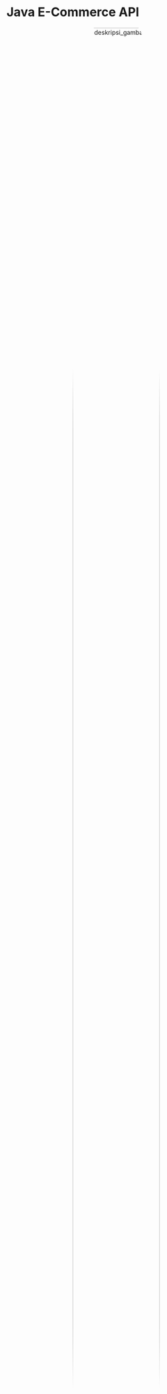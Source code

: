 # Java E-Commerce API

<p align = "center">
<img src = "./img/api.jpg" alt="deskripsi_gambar" style="width: 200px; height: 100%; border-radius: 25%; object-fit: cover">
</p>

## Table of Content

- [About](#about)
- [Identitas](#identitas)
- [Folder Structure](#folder)
- [Library and Module](#library) 
- [API Key](#api-key)
- [Spesifikasi API](#spesifikasi) 
    - [GET Method](#get)
    - [POST Method](#post)
    - [PUT Method](#put)
    - [DELETE Method](#delete)
- [Error Condition](#error) 

## About <a name="about"></a>

Java E-commerce API adalah program sederhana yang menyediakan layanan backend untuk aplikasi e-commerce. Program ini memungkinkan aplikasi klien untuk berinteraksi dengan API untuk mengakses dan mengelola data produk, pelanggan, dan pesanan dalam sistem e-commerce.

Program ini dibuat menggunakan Vanilla Java dan bertujuan untuk mengelola data dari database ecommerce melalui penggunaan method GET, POST, PUT, dan DELETE.

Project ini bertujuan untuk memenuhi salah satu tugas dari matakuliah Pemrograman Berbasis Objek - Teknologi Informasi - Universitas Udayana - 2023

## Identitas <a name="identitas"></a>

Nama    : I Putu Eka Putra Juniawan

NIM     : 2205551087

Matkul  : Pemrograman Berbasis Objek (E)

## Folder Structure <a name="folder"></a>

Projek ini terdiri dari beberapa folder sebagai berikut

- `.vscode`: folder untuk menyimpan konfigurasi projek
- `bin`: folder untuk menyimpan file-file biner yang dihasilkan dari proses kompilasi source code Java
- `img`: folder untuk menyimpan gambar-gambar hasil pengujian program
- `lib`: folder untuk menyimpan library
- `Sqlite`: folder untuk menyimpan database
- `src`: folder untuk menyimpan kode program

## Library and Module <a name="library"></a>

`Java E-Commerce API` ini dibangun menggunakan beberapa library modul di antaranya [jackson-databind](https://mvnrepository.com/artifact/com.fasterxml.jackson.core/jackson-databind), [json](https://mvnrepository.com/artifact/org.json/json), dan [sqlite](https://mvnrepository.com/artifact/org.xerial/sqlite-jdbc).

## API Key <a name="api-key"></a>

Sebelum menggunakan API ini, user harus memasukkan API key dan value yang sesuai dengan data pada file .env seperti berikut.

```
Key : API-KEY

Value : java-ecommerce-api-2205551087
```

User perlu memasukkan key dan value yang benar dalam bagian Authorization

- Apabila key yang dimasukkan salah akan muncul pesan error seperti berikut

<p align = "center">
<img src = "./img/71.png" alt="deskripsi_gambar" style="width: 500px; height: auto">
</br>
Pesan error ketika memasukkan key yang salah
</p>

- Apabila value yang dimasukkan salah akan muncul pesan error seperti berikut

<p align = "center">
<img src = "./img/72.png" alt="deskripsi_gambar" style="width: 500px; height: auto">
</br>
Pesan error ketika memasukkan value yang salah
</p>

- Apabila key dan value benar maka akan menjalankan perintah yang diinginkan

<p align = "center">
<img src = "./img/73.png" alt="deskripsi_gambar" style="width: 500px; height: auto">
</br>
Key dan value benar, maka sistem dapat melakukan apa yang diperintahkan, dalam kasus di atas menampilkan semua daftar users
</p>

## Spesifikasi API <a name="spesifikasi"></a>

API ini dapat menjalankan 4 perintah, di antaranya sabagai berikut:

### GET <a name="get"></a>

Perintah GET bertujuan untuk mengambil data dari tabel, baik semua data maupun data dengan kondisi tertentu

-   **`GET localhost:8087/{table}`**

Path untuk melihat semua data dalam tabel **`table`**

-   **`GET localhost:8087/{table}/{id}`**

Path untuk melihat semua data dalam tabel **`table`** dengan id **`id`**

-   **`GET localhost:8087/{table}?{query}`**

Path untuk melihat semua data dalam tabel **`table`** dengan kondisi pada **`query`**

#### GET table users

-   **`GET localhost:8087/users`**

<p align = "center">
<img src = "./img/4.png" alt="deskripsi_gambar" style="width: 500px; height: auto">
</br>
Menampilkan semua data users
</p>

-   **`GET localhost:8087/users/1`**

<p align = "center">
<img src = "./img/5.png" alt="deskripsi_gambar" style="width: 500px; height: auto">
</br>
Menampilkan users dengan id = 1
</p>

-   **`GET localhost:8087/users/2`**

<p align = "center">
<img src = "./img/6.png" alt="deskripsi_gambar" style="width: 500px; height: auto">
</br>
Menampilkan users dengan id = 2
</p>

-   **`GET localhost:8087/users/3`**

<p align = "center">
<img src = "./img/7.png" alt="deskripsi_gambar" style="width: 500px; height: auto">
</br>
Menampilkan users dengan id = 3
</p>

-   **`GET localhost:8087/users?tipe="Buyer"`**

<p align = "center">
<img src = "./img/8.png" alt="deskripsi_gambar" style="width: 500px; height: auto">
</br>
Menampilkan users dengan tipe buyer
</p>

-   **`GET localhost:8087/users?tipe="Seller"`**

<p align = "center">
<img src = "./img/9.png" alt="deskripsi_gambar" style="width: 500px; height: auto">
</br>
Menampilkan users dengan tipe seller
</p>

-   **`GET localhost:8087/users?first_name="Emily"`**

<p align = "center">
<img src = "./img/10.png" alt="deskripsi_gambar" style="width: 500px; height: auto">
</br>
Menampilkan users dengan nama depan Emily
</p>

-   **`GET localhost:8087/users?last_name="Wilson"`**

<p align = "center">
<img src = "./img/11.png" alt="deskripsi_gambar" style="width: 500px; height: auto">
</br>
Menampilkan users dengan nama belakang Wilson
</p>

#### GET table addresses

-   **`GET localhost:8087/addresses`**

<p align = "center">
<img src = "./img/12.png" alt="deskripsi_gambar" style="width: 500px; height: auto">
</br>
Menampilkan semua data addresses
</p>

-   **`GET localhost:8087/addresses/1`**

<p align = "center">
<img src = "./img/13.png" alt="deskripsi_gambar" style="width: 500px; height: auto">
</br>
Menampilkan data addresses dengan id = 1
</p>

-   **`GET localhost:8087/addresses/2`**

<p align = "center">
<img src = "./img/14.png" alt="deskripsi_gambar" style="width: 500px; height: auto">
</br>
Menampilkan data addresses dengan id = 2
</p>

-   **`GET localhost:8087/addresses/9`**

<p align = "center">
<img src = "./img/15.png" alt="deskripsi_gambar" style="width: 500px; height: auto">
</br>
Menampilkan data addresses dengan id = 9
</p>

-   **`GET localhost:8087/addresses?city="Medan"`**

<p align = "center">
<img src = "./img/16.png" alt="deskripsi_gambar" style="width: 500px; height: auto">
</br>
Menampilkan data addresses dengan alamat kota Medan
</p>

-   **`GET localhost:8087/addresses?tipe="Kantor"`**

<p align = "center">
<img src = "./img/17.png" alt="deskripsi_gambar" style="width: 500px; height: auto">
</br>
Menampilkan data addresses dengan tipe kantor
</p>

-   **`GET localhost:8087/addresses?province="Jawa Timur"`**

<p align = "center">
<img src = "./img/18.png" alt="deskripsi_gambar" style="width: 500px; height: auto">
</br>
Menampilkan data addresses dengan provinsi Jawa Timur
</p>

#### GET table products

-   **`GET localhost:8087/products`**

<p align = "center">
<img src = "./img/19.png" alt="deskripsi_gambar" style="width: 500px; height: auto">
</br>
Menampilkan semua data products
</p>

-   **`GET localhost:8087/products/1`**

<p align = "center">
<img src = "./img/20.png" alt="deskripsi_gambar" style="width: 500px; height: auto">
</br>
Menampilkan data products dengan id = 1
</p>

-   **`GET localhost:8087/products/2`**

<p align = "center">
<img src = "./img/21.png" alt="deskripsi_gambar" style="width: 500px; height: auto">
</br>
Menampilkan data products dengan id = 2
</p>

-   **`GET localhost:8087/products/3`**

<p align = "center">
<img src = "./img/22.png" alt="deskripsi_gambar" style="width: 500px; height: auto">
</br>
Menampilkan data products dengan id = 3
</p>

-   **`GET localhost:8087/products?title="Tas Backpack"`**

<p align = "center">
<img src = "./img/23.png" alt="deskripsi_gambar" style="width: 500px; height: auto">
</br>
Menampilkan data products dengan nama tas backpack
</p>

-   **`GET localhost:8087/products?stock<10`**

<p align = "center">
<img src = "./img/24.png" alt="deskripsi_gambar" style="width: 500px; height: auto">
</br>
Menampilkan data products dengan stok < 10
</p>

-   **`GET localhost:8087/products?price>750000`**

<p align = "center">
<img src = "./img/25.png" alt="deskripsi_gambar" style="width: 500px; height: auto">
</br>
Menampilkan data products dengan harga > 750000
</p>

#### GET table orders

-   **`GET localhost:8087/orders`**

<p align = "center">
<img src = "./img/26.png" alt="deskripsi_gambar" style="width: 500px; height: auto">
</br>
Menampilkan semua data orders
</p>

-   **`GET localhost:8087/orders/1`**

<p align = "center">
<img src = "./img/27.png" alt="deskripsi_gambar" style="width: 500px; height: auto">
</br>
Menampilkan data orders dengan id = 1
</p>

-   **`GET localhost:8087/orders/2`**

<p align = "center">
<img src = "./img/28.png" alt="deskripsi_gambar" style="width: 500px; height: auto">
</br>
Menampilkan data orders dengan id = 2
</p>

-   **`GET localhost:8087/orders/3`**

<p align = "center">
<img src = "./img/29.png" alt="deskripsi_gambar" style="width: 500px; height: auto">
</br>
Menampilkan data orders dengan id = 3
</p>

-   **`GET localhost:8087/orders?total<200000`**

<p align = "center">
<img src = "./img/30.png" alt="deskripsi_gambar" style="width: 500px; height: auto">
</br>
Menampilkan data orders dengan total < 200000
</p>

-   **`GET localhost:8087/orders?is_paid=false`**

<p align = "center">
<img src = "./img/31.png" alt="deskripsi_gambar" style="width: 500px; height: auto">
</br>
Menampilkan data orders dengan status pembayaran false (belum melakukan pembayaran)
</p>

-   **`GET localhost:8087/orders?discount>175000`**

<p align = "center">
<img src = "./img/32.png" alt="deskripsi_gambar" style="width: 500px; height: auto">
</br>
Menampilkan data orders dengan diskon > 175000
</p>

#### GET table order_details

-   **`GET localhost:8087/order_details`**

<p align = "center">
<img src = "./img/33.png" alt="deskripsi_gambar" style="width: 500px; height: auto">
</br>
Menampilkan semua data order detail
</p>

-   **`GET localhost:8087/order_details/1`**

<p align = "center">
<img src = "./img/34.png" alt="deskripsi_gambar" style="width: 500px; height: auto">
</br>
Menampilkan data order detail dengan id = 1
</p>

-   **`GET localhost:8087/order_details/2`**

<p align = "center">
<img src = "./img/35.png" alt="deskripsi_gambar" style="width: 500px; height: auto">
</br>
Menampilkan data order detail dengan id = 2
</p>

-   **`GET localhost:8087/order_details/3`**

<p align = "center">
<img src = "./img/36.png" alt="deskripsi_gambar" style="width: 500px; height: auto">
</br>
Menampilkan data order detail dengan id = 3
</p>

-   **`GET localhost:8087/order_details?quantity=3`**

<p align = "center">
<img src = "./img/37.png" alt="deskripsi_gambar" style="width: 500px; height: auto">
</br>
Menampilkan data order detail dengan banyak barang = 3
</p>

-   **`GET localhost:8087/order_details?price>265000`**

<p align = "center">
<img src = "./img/38.png" alt="deskripsi_gambar" style="width: 500px; height: auto">
</br>
Menampilkan data order detail dengan harga > 265000
</p>

-   **`GET localhost:8087/order_details?product=4`**

<p align = "center">
<img src = "./img/39.png" alt="deskripsi_gambar" style="width: 500px; height: auto">
</br>
Menampilkan data order detail dengan kode produk = 4
</p>

#### GET table reviews

-   **`GET localhost:8087/reviews`**

<p align = "center">
<img src = "./img/40.png" alt="deskripsi_gambar" style="width: 500px; height: auto">
</br>
Menampilkan semua data reviews
</p>

-   **`GET localhost:8087/reviews/1`**

<p align = "center">
<img src = "./img/41.png" alt="deskripsi_gambar" style="width: 500px; height: auto">
</br>
Menampilkan data reviews dengan id = 1
</p>

-   **`GET localhost:8087/reviews/2`**

<p align = "center">
<img src = "./img/42.png" alt="deskripsi_gambar" style="width: 500px; height: auto">
</br>
Menampilkan data reviews dengan id = 2
</p>

-   **`GET localhost:8087/reviews/3`**

<p align = "center">
<img src = "./img/43.png" alt="deskripsi_gambar" style="width: 500px; height: auto">
</br>
Menampilkan data reviews dengan id = 3
</p>

-   **`GET localhost:8087/reviews?star=5`**

<p align = "center">
<img src = "./img/44.png" alt="deskripsi_gambar" style="width: 500px; height: auto">
</br>
Menampilkan data reviews bintang 5
</p>

-   **`GET localhost:8087/reviews?description="Produk tidak sesuai gambar"`**

<p align = "center">
<img src = "./img/45.png" alt="deskripsi_gambar" style="width: 500px; height: auto">
</br>
Menampilkan data reviews dengan deskripsi tertentu
</p>

### POST <a name="post"></a>

Perintah POST bertujuan untuk menyimpan data ke dalam tabel

-   **`POST localhost:8087/{table}`**

Path untuk method POST untuk memasukkan data dalam tabel **`table`**

#### POST table users

-   **`POST localhost:8087/users`**

<p align = "center">
<img src = "./img/47.png" alt="deskripsi_gambar" style="width: 500px; height: auto">
</br>
Berhasil menyimpan data ke dalam tabel users, id tidak perlu diinputkan secara manual karena dalam sistem database sudah auto increment
</p>

#### POST table addresses

-   **`POST localhost:8087/addresses`**

<p align = "center">
<img src = "./img/48.png" alt="deskripsi_gambar" style="width: 500px; height: auto">
</br>
Berhasil menyimpan data ke dalam tabel addresses, id tidak perlu diinputkan secara manual karena dalam sistem database sudah auto increment
</p>

#### POST table products

-   **`POST localhost:8087/products`**

<p align = "center">
<img src = "./img/49.png" alt="deskripsi_gambar" style="width: 500px; height: auto">
</br>
Berhasil menyimpan data ke dalam tabel products, id tidak perlu diinputkan secara manual karena dalam sistem database sudah auto increment
</p>

#### POST table orders

-   **`POST localhost:8087/orders`**

<p align = "center">
<img src = "./img/50.png" alt="deskripsi_gambar" style="width: 500px; height: auto">
</br>
Berhasil menyimpan data ke dalam tabel orders, id tidak perlu diinputkan secara manual karena dalam sistem database sudah auto increment
</p>

#### POST table order_details

-   **`POST localhost:8087/order_details`**

<p align = "center">
<img src = "./img/51.png" alt="deskripsi_gambar" style="width: 500px; height: auto">
</br>
Berhasil menyimpan data ke dalam tabel order_details, id perlu diinputkan secara manual karena dalam sistem database tidak auto increment dikarenakan mengikuti order_id dari tabel orders
</p>

#### POST table reviews

-   **`POST localhost:8087/reviews`**

<p align = "center">
<img src = "./img/52.png" alt="deskripsi_gambar" style="width: 500px; height: auto">
</br>
Berhasil menyimpan data ke dalam tabel reviews, id tidak perlu diinputkan secara manual karena dalam sistem database sudah auto increment
</p>

### PUT <a name="put"></a>

Perintah PUT bertujuan untuk memodifikasi data dalam tabel

-   **`PUT localhost:8087/{table}/{id}`**

Path untuk method PUT untuk mengupdate data dalam tabel **`table`** dengan id **`id`**

#### PUT table users

-   **`PUT localhost:8087/users/2`**

<p align = "center">
<img src = "./img/53.png" alt="deskripsi_gambar" style="width: 500px; height: auto">
</br>
Data user dengan id 2 sebelum dilakukan update
</p>

<p align = "center">
<img src = "./img/54.png" alt="deskripsi_gambar" style="width: 500px; height: auto">
</br>
Proses update berhasil ditandai dengan munculnya message success
</p>

<p align = "center">
<img src = "./img/55.png" alt="deskripsi_gambar" style="width: 500px; height: auto">
</br>
Data user dengan id 2 setelah dilakukan update
</p>

#### PUT table addresses

-   **`PUT localhost:8087/addresses/2`**

<p align = "center">
<img src = "./img/56.png" alt="deskripsi_gambar" style="width: 500px; height: auto">
</br>
Proses update berhasil ditandai dengan munculnya message success
</p>

#### PUT table products

-   **`PUT localhost:8087/products/2`**

<p align = "center">
<img src = "./img/57.png" alt="deskripsi_gambar" style="width: 500px; height: auto">
</br>
Proses update berhasil ditandai dengan munculnya message success
</p>

#### PUT table orders

-   **`PUT localhost:8087/orders/1`**

<p align = "center">
<img src = "./img/58.png" alt="deskripsi_gambar" style="width: 500px; height: auto">
</br>
Proses update berhasil ditandai dengan munculnya message success
</p>

#### PUT table order_details

-   **`PUT localhost:8087/order_details/1`**

<p align = "center">
<img src = "./img/59.png" alt="deskripsi_gambar" style="width: 500px; height: auto">
</br>
Proses update berhasil ditandai dengan munculnya message success
</p>

#### PUT table reviews

-   **`PUT localhost:8087/reviews/1`**

<p align = "center">
<img src = "./img/60.png" alt="deskripsi_gambar" style="width: 500px; height: auto">
</br>
Proses update berhasil ditandai dengan munculnya message success
</p>

### DELETE <a name="delete"></a>

Perintah DELETE bertujuan untuk menghapus data dari tabel

-   **`DELETE localhost:8087/{table}/{id}`**

Path untuk method DELETE untuk menghapus data dalam tabel **`table`** dengan id **`id`**

#### DELETE table users

-   **`DELETE localhost:8087/users/23`**

<p align = "center">
<img src = "./img/61.png" alt="deskripsi_gambar" style="width: 500px; height: auto">
</br>
Proses delete users dengan id = 23 berhasil ditandai dengan munculnya message success
</p>

#### DELETE table addresses

-   **`DELETE localhost:8087/addresses/12`**

<p align = "center">
<img src = "./img/62.png" alt="deskripsi_gambar" style="width: 500px; height: auto">
</br>
Proses delete addresses dengan id = 12 berhasil ditandai dengan munculnya message success
</p>

#### DELETE table products

-   **`DELETE localhost:8087/products/21`**

<p align = "center">
<img src = "./img/63.png" alt="deskripsi_gambar" style="width: 500px; height: auto">
</br>
Proses delete products dengan id = 21 berhasil ditandai dengan munculnya message success
</p>

#### DELETE table orders

-   **`DELETE localhost:8087/orders/11`**

<p align = "center">
<img src = "./img/64.png" alt="deskripsi_gambar" style="width: 500px; height: auto">
</br>
Proses delete orders dengan id = 11 berhasil ditandai dengan munculnya message success
</p>

#### DELETE table order_details

-   **`DELETE localhost:8087/order_details/11`**

<p align = "center">
<img src = "./img/65.png" alt="deskripsi_gambar" style="width: 500px; height: auto">
</br>
Proses delete order_details dengan id = 11 berhasil ditandai dengan munculnya message success
</p>

#### DELETE table reviews

-   **`DELETE localhost:8087/reviews/11`**

<p align = "center">
<img src = "./img/61.png" alt="deskripsi_gambar" style="width: 500px; height: auto">
</br>
Proses delete reviews dengan id = 11 berhasil ditandai dengan munculnya message success
</p>

### Error Condition <a name="error"></a>

Jika suatu kondisi yang dilakukan terhadap program tidak terpenuhi, maka akan muncul status code dan message dalam format json seperti berikut

#### Method yang diizinkan hanya GET, POST, PUT, dan DELETE

-   **`PATCH localhost:8087/{table}"`**

<p align = "center">
<img src = "./img/1.png" alt="deskripsi_gambar" style="width: 500px; height: auto">
</br>
Error message ketika menggunakan method PATCH
</p>

-   **`OPTIONS localhost:8087/{table}"`**

<p align = "center">
<img src = "./img/2.png" alt="deskripsi_gambar" style="width: 500px; height: auto">
</br>
Error message ketika menggunakan method OPTIONS
</p>

#### Validasi table name

-   **`METHOD localhost:8087/{invalid-table-name}`**

<p align = "center">
<img src = "./img/3.png" alt="deskripsi_gambar" style="width: 500px; height: auto">
</br>
Error message ketika menggunakan nama tabel yang tidak tersedia
</p>

-   **`POST || PUT localhost:8087/{valid-path} with invalid data`**

    -   Misalkan **`POST localhost:8087/users`**

<p align = "center">
<img src = "./img/67.png" alt="deskripsi_gambar" style="width: 500px; height: auto">
</br>
Error message ketika memasukkan data yang tidak valid, dalam kasus di atas tidak kolom tipe tidak dimasukkan
</p>

-   Misalkan **`PUT localhost:8087/users/12`**

<p align = "center">
<img src = "./img/68.png" alt="deskripsi_gambar" style="width: 500px; height: auto">
</br>
Error message ketika memasukkan data yang tidak valid, dalam kasus di atas tidak kolom tipe tidak dimasukkan
</p>

-   **` PUT || DELETE localhost:8087/{invalid-path}`**

    -   Misalkan **`PUT localhost:8087/users`**

<p align = "center">
<img src = "./img/69.png" alt="deskripsi_gambar" style="width: 500px; height: auto">
</br>
Error message ketika menggunakan path yang salah pada method PUT, seharusnya /{table-name}/{id}
</p>

-   Misalkan **`DELETE localhost:8087/users`**

<p align = "center">
<img src = "./img/70.png" alt="deskripsi_gambar" style="width: 500px; height: auto">
</br>
Error message ketika menggunakan path yang salah pada method DELETE, seharusnya /{table-name}/{id}
</p>

## Sekian dan Terima Kasih